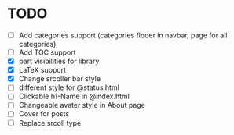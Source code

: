 # TODO
- [ ] Add categories support (categories floder in navbar, page for all categories)
- [ ] Add TOC support
- [X] part visibilities for library
- [X] LaTeX support
- [X] Change srcoller bar style
- [ ] different style for @status.html
- [ ] Clickable h1-Name in @index.html
- [ ] Changeable avater style in About page
- [ ] Cover for posts
- [ ] Replace srcoll type
